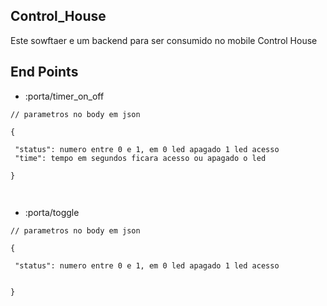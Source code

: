 ## Control_House
Este sowftaer e um backend para ser consumido no mobile Control House

## End Points

- <hostname>:porta/timer_on_off


```text
// parametros no body em json

{ 

 "status": numero entre 0 e 1, em 0 led apagado 1 led acesso
 "time": tempo em segundos ficara acesso ou apagado o led

}


```

##
- <hostname>:porta/toggle

```text
// parametros no body em json

{ 

 "status": numero entre 0 e 1, em 0 led apagado 1 led acesso
 

}


```
